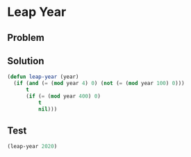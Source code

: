 # Leap Year

## Problem

## Solution
```lisp
(defun leap-year (year)
  (if (and (= (mod year 4) 0) (not (= (mod year 100) 0)))
      t
      (if (= (mod year 400) 0)
          t
          nil)))
```

## Test
```lisp
(leap-year 2020)
```